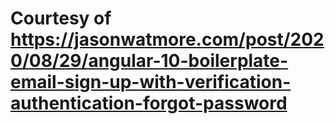 # Courtesy of https://jasonwatmore.com/post/2020/08/29/angular-10-boilerplate-email-sign-up-with-verification-authentication-forgot-password
